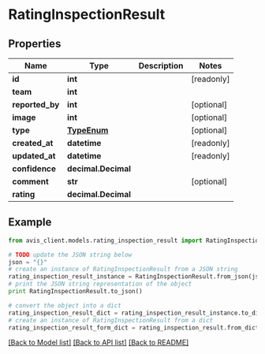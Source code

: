 # RatingInspectionResult


## Properties

Name | Type | Description | Notes
------------ | ------------- | ------------- | -------------
**id** | **int** |  | [readonly]
**team** | **int** |  |
**reported_by** | **int** |  | [optional]
**image** | **int** |  | [optional]
**type** | [**TypeEnum**](TypeEnum.md) |  | [optional]
**created_at** | **datetime** |  | [readonly]
**updated_at** | **datetime** |  | [readonly]
**confidence** | **decimal.Decimal** |  |
**comment** | **str** |  | [optional]
**rating** | **decimal.Decimal** |  |

## Example

```python
from avis_client.models.rating_inspection_result import RatingInspectionResult

# TODO update the JSON string below
json = "{}"
# create an instance of RatingInspectionResult from a JSON string
rating_inspection_result_instance = RatingInspectionResult.from_json(json)
# print the JSON string representation of the object
print RatingInspectionResult.to_json()

# convert the object into a dict
rating_inspection_result_dict = rating_inspection_result_instance.to_dict()
# create an instance of RatingInspectionResult from a dict
rating_inspection_result_form_dict = rating_inspection_result.from_dict(rating_inspection_result_dict)
```
[[Back to Model list]](../README.md#documentation-for-models) [[Back to API list]](../README.md#documentation-for-api-endpoints) [[Back to README]](../README.md)
